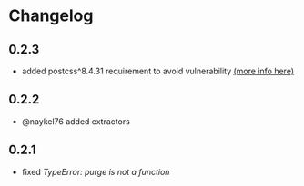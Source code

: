 # Changelog

## 0.2.3
- added postcss^8.4.31 requirement to avoid vulnerability [(more info here)](https://github.com/erbelion/vite-plugin-laravel-purgecss/issues/7)

## 0.2.2
- @naykel76 added extractors

## 0.2.1
- fixed *TypeError: purge is not a function*